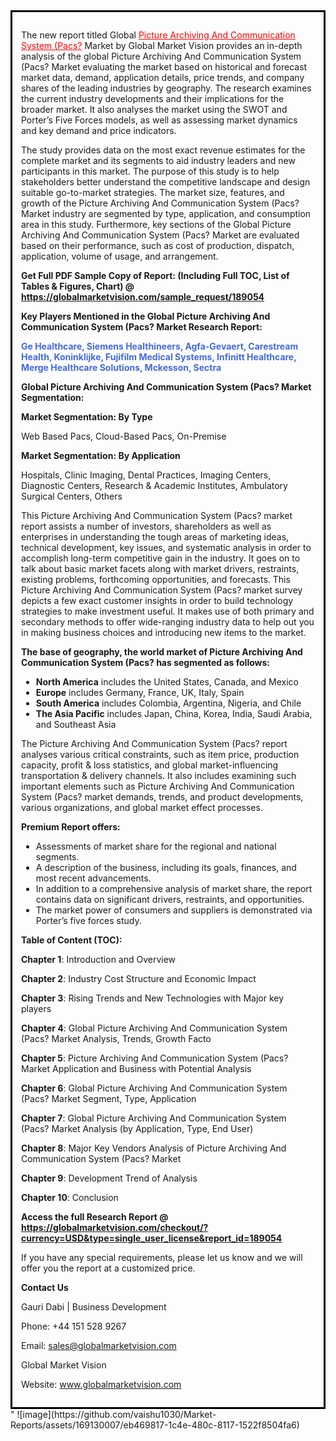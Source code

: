 <div style='border: 3px solid black; padding: 1em;'>

The new report titled Global <a style='color: #ff0000;' href='https://globalmarketvision.com/reports/global-picture-archiving-and-communication-system-pacs-market/189054'>Picture Archiving And Communication System (Pacs?</a> Market by Global Market Vision provides an in-depth analysis of the global Picture Archiving And Communication System (Pacs? Market evaluating the market based on historical and forecast market data, demand, application details, price trends, and company shares of the leading industries by geography. The research examines the current industry developments and their implications for the broader market. It also analyses the market using the SWOT and Porter’s Five Forces models, as well as assessing market dynamics and key demand and price indicators.

The study provides data on the most exact revenue estimates for the complete market and its segments to aid industry leaders and new participants in this market. The purpose of this study is to help stakeholders better understand the competitive landscape and design suitable go-to-market strategies. The market size, features, and growth of the Picture Archiving And Communication System (Pacs? Market industry are segmented by type, application, and consumption area in this study. Furthermore, key sections of the Global Picture Archiving And Communication System (Pacs? Market are evaluated based on their performance, such as cost of production, dispatch, application, volume of usage, and arrangement.

<strong>Get Full PDF Sample Copy of Report: (Including Full TOC, List of Tables &amp; Figures, Chart) @ <a style='color: #ff0000;' href='https://globalmarketvision.com/sample_request/189054?utm_source=linkedinPulse&utm_medium=Vaishnvi&utm_campaign=Vaishnvi'><strong>https://globalmarketvision.com/sample_request/189054</strong></a></strong>

<strong>Key Players Mentioned in the Global Picture Archiving And Communication System (Pacs? Market Research Report:</strong>

<strong style='color: #4169e1;'>Ge Healthcare, Siemens Healthineers, Agfa-Gevaert, Carestream Health, Koninklijke, Fujifilm Medical Systems, Infinitt Healthcare, Merge Healthcare Solutions, Mckesson, Sectra</strong>

<strong>Global Picture Archiving And Communication System (Pacs? Market Segmentation:</strong>

<strong>Market Segmentation: By Type</strong>

Web Based Pacs, Cloud-Based Pacs, On-Premise

<strong>Market Segmentation: By Application</strong>

Hospitals, Clinic Imaging, Dental Practices, Imaging Centers, Diagnostic Centers, Research & Academic Institutes, Ambulatory Surgical Centers, Others

This Picture Archiving And Communication System (Pacs? market report assists a number of investors, shareholders as well as enterprises in understanding the tough areas of marketing ideas, technical development, key issues, and systematic analysis in order to accomplish long-term competitive gain in the industry. It goes on to talk about basic market facets along with market drivers, restraints, existing problems, forthcoming opportunities, and forecasts. This Picture Archiving And Communication System (Pacs? market survey depicts a few exact customer insights in order to build technology strategies to make investment useful. It makes use of both primary and secondary methods to offer wide-ranging industry data to help out you in making business choices and introducing new items to the market.

<strong>The base of geography, the world market of Picture Archiving And Communication System (Pacs? has segmented as follows:</strong>
<ul>
  <li><strong>North America</strong> includes the United States, Canada, and Mexico</li>
  <li><strong>Europe</strong> includes Germany, France, UK, Italy, Spain</li>
  <li><strong>South America</strong> includes Colombia, Argentina, Nigeria, and Chile</li>
  <li><strong>The Asia Pacific</strong> includes Japan, China, Korea, India, Saudi Arabia, and Southeast Asia</li>
</ul>
The Picture Archiving And Communication System (Pacs? report analyses various critical constraints, such as item price, production capacity, profit &amp; loss statistics, and global market-influencing transportation &amp; delivery channels. It also includes examining such important elements such as Picture Archiving And Communication System (Pacs? market demands, trends, and product developments, various organizations, and global market effect processes.

<strong>Premium Report offers:</strong>
<ul>
  <li>Assessments of market share for the regional and national segments.</li>
  <li>A description of the business, including its goals, finances, and most recent advancements.</li>
  <li>In addition to a comprehensive analysis of market share, the report contains data on significant drivers, restraints, and opportunities.</li>
  <li>The market power of consumers and suppliers is demonstrated via Porter’s five forces study.</li>
</ul>
<strong>Table of Content (TOC):</strong>

<strong>Chapter 1</strong>: Introduction and Overview

<strong>Chapter 2</strong>: Industry Cost Structure and Economic Impact

<strong>Chapter 3</strong>: Rising Trends and New Technologies with Major key players

<strong>Chapter 4</strong>: Global Picture Archiving And Communication System (Pacs? Market Analysis, Trends, Growth Facto

<strong>Chapter 5</strong>: Picture Archiving And Communication System (Pacs? Market Application and Business with Potential Analysis

<strong>Chapter 6</strong>: Global Picture Archiving And Communication System (Pacs? Market Segment, Type, Application

<strong>Chapter 7</strong>: Global Picture Archiving And Communication System (Pacs? Market Analysis (by Application, Type, End User)

<strong>Chapter 8</strong>: Major Key Vendors Analysis of Picture Archiving And Communication System (Pacs? Market

<strong>Chapter 9</strong>: Development Trend of Analysis

<strong>Chapter 10</strong>: Conclusion

<strong>Access the full Research Report </strong><strong>@</strong><strong> <strong><a style='color: #ff0000;' href='https://globalmarketvision.com/checkout/?currency=USD&type=single_user_license&report_id=189054?utm_source=linkedinPulse&utm_medium=Vaishnvi&utm_campaign=Vaishnvi'>https://globalmarketvision.com/checkout/?currency=USD&type=single_user_license&report_id=189054</a></strong>
</strong>

If you have any special requirements, please let us know and we will offer you the report at a customized price.

<strong>Contact Us</strong>

Gauri Dabi | Business Development

Phone: +44 151 528 9267

Email: <a href='mailto:sales@globalmarketvision.com'>sales@globalmarketvision.com</a>

Global Market Vision

Website: <a href='http://www.globalmarketvision.com/'>www.globalmarketvision.com</a>

</div>"
![image](https://github.com/vaishu1030/Market-Reports/assets/169130007/eb469817-1c4e-480c-8117-1522f8504fa6)
